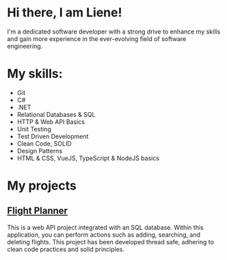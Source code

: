 <h1>Hi there, I am Liene!</h1>
I'm a dedicated software developer with a strong drive to enhance my skills and gain more experience in the ever-evolving field of software engineering.
<h1>My skills:</h1>
<ul>
  <li>Git</li>
  <li>C#</li>
  <li>.NET</li>
  <li>Relational Databases & SQL</li>
  <li>HTTP & Web API Basics</li>
  <li>Unit Testing</li>
  <li>Test Driven Development</li>
  <li>Clean Code, SOLID</li>
  <li>Design Patterns</li>
  <li>HTML & CSS, VueJS, TypeScript & NodeJS basics</li>
</ul>
<h1>My projects</h1>
<h2><a href="https://github.com/LienePorina/flight-planner-project" target="_blank">Flight Planner</a></h2>
This is a web API project integrated with an SQL database. Within this application, you can perform actions such as adding, searching, and deleting flights. 
This project has been developed thread safe, adhering to clean code practices and solid principles.
